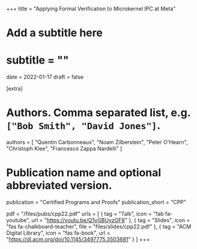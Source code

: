 +++
title = "Applying Formal Verification to Microkernel IPC at Meta"
# Add a subtitle here
# subtitle = ""
date = 2022-01-17
draft = false

[extra]
# Authors. Comma separated list, e.g. `["Bob Smith", "David Jones"]`.
authors = [
  "Quentin Carbonneaux",
  "Noam Zilberstein",
  "Peter O'Hearn",
  "Christoph Klee",
  "Francesco Zappa Nardelli"
]

# Publication name and optional abbreviated version.
publication = "Certified Programs and Proofs"
publication_short = "CPP"

pdf = "/files/pubs/cpp22.pdf"
urls = [
    { tag = "Talk", icon = "fab fa-youtube", url = "https://youtu.be/Q1vGBUyzGF8" },
    { tag = "Slides", icon = "fas fa-chalkboard-teacher", file = "files/slides/cpp22.pdf" },
    { tag = "ACM Digital Library", icon = "fas fa-book", url = "https://dl.acm.org/doi/10.1145/3497775.3503681" }
]
+++
